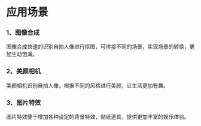 # 应用场景

### 1、图像合成

图像合成快速的识别自拍人像进行抠图，可拼接不同的场景，实现场景的转换，更加生动饱满。

### 2、美颜相机

美颜相机识别自拍人像，根据不同的风格进行美颜，让生活更加有趣。

### 3、图片特效

图片特效便于增加各种设定的背景特效、贴纸道具，提供更加丰富的娱乐体验。


